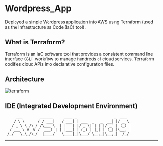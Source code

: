 # Wordpress_App
Deployed a simple Wordpress application into AWS using Terraform (used as the Infrastructure as Code (IaC) tool).

## What is Terraform?
Terraform is an IaC software tool that provides a consistent command line interface (CLI) workflow to manage hundreds of cloud services. Terraform codifies cloud APIs into declarative configuration files.

## Architecture
![terraform](https://github.com/agupt295/AWS_Terraform_Wordpress/assets/118144312/e7a99840-9077-458b-a6d8-0f5a6e9563d1)

## IDE (Integrated Development Environment)
         ___        ______     ____ _                 _  ___  
        / \ \      / / ___|   / ___| | ___  _   _  __| |/ _ \ 
       / _ \ \ /\ / /\___ \  | |   | |/ _ \| | | |/ _` | (_) |
      / ___ \ V  V /  ___) | | |___| | (_) | |_| | (_| |\__, |
     /_/   \_\_/\_/  |____/   \____|_|\___/ \__,_|\__,_|  /_/ 
 ----------------------------------------------------------------- 

